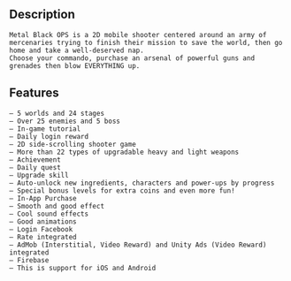 ## Description
    Metal Black OPS is a 2D mobile shooter centered around an army of mercenaries trying to finish their mission to save the world, then go home and take a well-deserved nap.
    Choose your commando, purchase an arsenal of powerful guns and grenades then blow EVERYTHING up.

## Features
    – 5 worlds and 24 stages
    – Over 25 enemies and 5 boss
    – In-game tutorial
    – Daily login reward
    – 2D side-scrolling shooter game
    – More than 22 types of upgradable heavy and light weapons
    – Achievement
    – Daily quest
    – Upgrade skill
    – Auto-unlock new ingredients, characters and power-ups by progress
    – Special bonus levels for extra coins and even more fun!
    – In-App Purchase
    – Smooth and good effect
    – Cool sound effects
    – Good animations
    – Login Facebook
    – Rate integrated
    – AdMob (Interstitial, Video Reward) and Unity Ads (Video Reward) integrated
    – Firebase
    – This is support for iOS and Android

